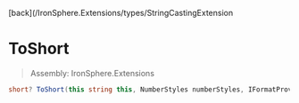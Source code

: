 ﻿

[back](/IronSphere.Extensions/types/StringCastingExtension

# ToShort

> Assembly: IronSphere.Extensions

```csharp
short? ToShort(this string this, NumberStyles numberStyles, IFormatProvider formatProvider)
```



 
